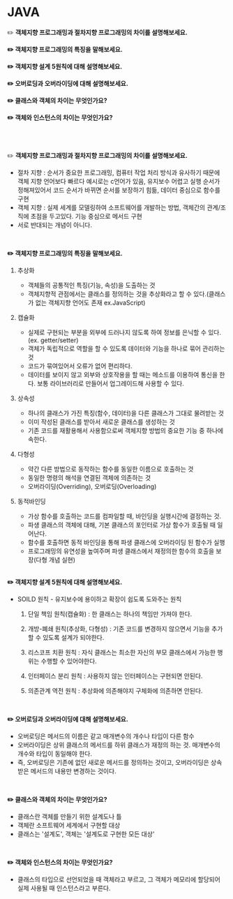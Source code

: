 # JAVA

:pencil2: **객체지향 프로그래밍과 절차지향 프로그래밍의 차이를 설명해보세요.**

**:pencil2: 객체지향 프로그래밍의 특징을 말해보세요.**

**:pencil2: 객체지향 설계 5원칙에 대해 설명해보세요.**

**:pencil2: 오버로딩과 오버라이딩에 대해 설명해보세요.​**

**:pencil2: 클래스와 객체의 차이는 무엇인가요?**

**:pencil2: 객체와 인스턴스의 차이는 무엇인가요?**

<br><br>

:pencil2: **객체지향 프로그래밍과 절차지향 프로그래밍의 차이를 설명해보세요.**

- 절차 지향 : 순서가 중요한 프로그래밍, 컴퓨터 작업 처리 방식과 유사하기 때문에 객체 지향 언어보다 빠르다 예시로는 c언어가 있음, 유지보수 어렵고 실행 순서가 정해져있어서 코드 순서가 바뀌면 순서를 보장하기 힘듦, 데이터 중심으로 함수를 구현
- 객체 지향 : 실제 세계를 모델링하여 소프트웨어를 개발하는 방법, 객체간의 관계/조직에 초점을 두고있다. 기능 중심으로 메서드 구현
- 서로 반대되는 개념이 아니다.

<br>

**:pencil2: 객체지향 프로그래밍의 특징을 말해보세요.**

1. 추상화

   - 객체들의 공통적인 특징(기능, 속성)을 도출하는 것
   - 객체지향적 관점에서는 클래스를 정의하는 것을 추상화라고 할 수 있다.(클래스가 없는 객체지향 언어도 존재 ex.JavaScript)

2. 캡슐화

   - 실제로 구현되는 부분을 외부에 드러나지 않도록 하여 정보를 은닉할 수 있다.(ex. getter/setter)
   - 객체가 독립적으로 역할을 할 수 있도록 데이터와 기능을 하나로 묶어 관리하는 것
   - 코드가 묶여있어서 오류가 없어 편리하다.
   - 데이터를 보이지 않고 외부와 상호작용을 할 때는 메소드를 이용하여 통신을 한다. 보통 라이브러리로 만들어서 업그레이드해 사용할 수 있다.

3. 상속성

   - 하나의 클래스가 가진 특징(함수, 데이터)을 다른 클래스가 그대로 물려받는 것
   - 이미 작성된 클래스를 받아서 새로운 클래스를 생성하는 것
   - 기존 코드를 재활용해서 사용함으로써 객체지향 방법의 중요한 기능 중 하나에 속한다.

4. 다형성

   - 약간 다른 방법으로 동작하는 함수를 동일한 이름으로 호출하는 것
   - 동일한 명령의 해석을 연결된 객체에 의존하는 것
   - 오버라이딩(Overriding), 오버로딩(Overloading)

5. 동적바인딩

   - 가상 함수를 호출하는 코드를 컴파일할 때, 바인딩을 실행시간에 결정하는 것.
   - 파생 클래스의 객체에 대해, 기본 클래스의 포인터로 가상 함수가 호출될 때 일어난다.
   - 함수를 호출하면 동적 바인딩을 통해 파생 클래스에 오버라이딩 된 함수가 실행
   - 프로그래밍의 유연성을 높여주며 파생 클래스에서 재정의한 함수의 호출을 보장(다형 개념 실현)

   <br>

**:pencil2: 객체지향 설계 5원칙에 대해 설명해보세요.**

- SOILD 원칙 - 유지보수에 용이하고 확장이 쉽도록 도와주는 원칙

  1. 단일 책임 원칙(캡슐화) : 한 클래스는 하나의 책임만 가져야 한다.

  2. 개방-폐쇄 원칙(추상화, 다형성) : 기존 코드를 변경하지 않으면서 기능을 추가할 수 있도록 설계가 되야한다.

  3. 리스코프 치환 원칙 : 자식 클래스는 최소한 자신의 부모 클래스에서 가능한 행위는 수행할 수 있어야한다.

  4. 인터페이스 분리 원칙 : 사용하지 않는 인터페이스는 구현되면 안된다.

  5. 의존관계 역전 원칙 : 추상화에 의존해야지 구체화에 의존하면 안된다.

     <br>

**:pencil2: 오버로딩과 오버라이딩에 대해 설명해보세요.**

- 오버로딩은 메서드의 이름은 같고 매개변수의 개수나 타입이 다른 함수
- 오버라이딩은 상위 클래스의 메서드를 하위 클래스가 재정의 하는 것. 매개변수의 개수와 타입이 동일해야 한다.
- 즉, 오버로딩은 기존에 없던 새로운 메서드를 정의하는 것이고, 오버라이딩은 상속 받은 메서드의 내용만 변경하는 것이다.

<br>

**:pencil2: 클래스와 객체의 차이는 무엇인가요?**

- 클래스란 객체를 만들기 위한 설계도나 틀
- 객체란 소프트웨어 세계에서 구현할 대상
- 클래스는 '설계도', 객체는 '설계도로 구현한 모든 대상'

<br>

**:pencil2: 객체와 인스턴스의 차이는 무엇인가요?**

- 클래스의 타입으로 선언되었을 때 객체라고 부르고, 그 객체가 메모리에 할당되어 실제 사용될 때 인스턴스라고 부른다.

